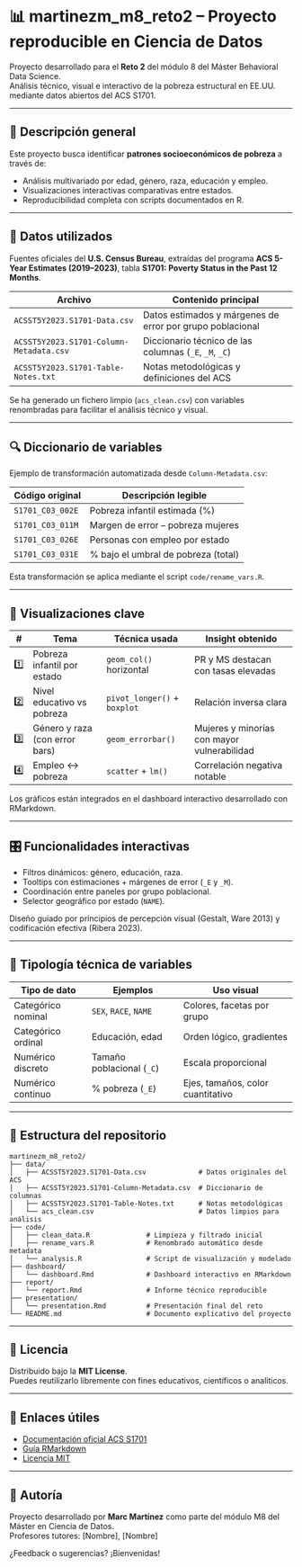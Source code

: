 # 📊 martinezm_m8_reto2 – Proyecto reproducible en Ciencia de Datos

Proyecto desarrollado para el **Reto 2** del módulo 8 del Máster Behavioral Data Science.  
Análisis técnico, visual e interactivo de la pobreza estructural en EE.UU. mediante datos abiertos del ACS S1701.

---

## 📌 Descripción general

Este proyecto busca identificar **patrones socioeconómicos de pobreza** a través de:
- Análisis multivariado por edad, género, raza, educación y empleo.
- Visualizaciones interactivas comparativas entre estados.
- Reproducibilidad completa con scripts documentados en R.

---

## 📁 Datos utilizados

Fuentes oficiales del **U.S. Census Bureau**, extraídas del programa **ACS 5-Year Estimates (2019–2023)**, tabla **S1701: Poverty Status in the Past 12 Months**.

| Archivo                                | Contenido principal                                          |
|----------------------------------------|--------------------------------------------------------------|
| `ACSST5Y2023.S1701-Data.csv`           | Datos estimados y márgenes de error por grupo poblacional   |
| `ACSST5Y2023.S1701-Column-Metadata.csv`| Diccionario técnico de las columnas (`_E`, `_M`, `_C`)       |
| `ACSST5Y2023.S1701-Table-Notes.txt`    | Notas metodológicas y definiciones del ACS                  |

Se ha generado un fichero limpio (`acs_clean.csv`) con variables renombradas para facilitar el análisis técnico y visual.

---

## 🔍 Diccionario de variables

Ejemplo de transformación automatizada desde `Column-Metadata.csv`:

| Código original      | Descripción legible                 |
|----------------------|-------------------------------------|
| `S1701_C03_002E`     | Pobreza infantil estimada (%)       |
| `S1701_C03_011M`     | Margen de error – pobreza mujeres   |
| `S1701_C03_026E`     | Personas con empleo por estado      |
| `S1701_C03_031E`     | % bajo el umbral de pobreza (total) |

Esta transformación se aplica mediante el script `code/rename_vars.R`.

---

## 🎯 Visualizaciones clave

| # | Tema                             | Técnica usada            | Insight obtenido                         |
|---|----------------------------------|---------------------------|------------------------------------------|
| 1️⃣ | Pobreza infantil por estado     | `geom_col()` horizontal  | PR y MS destacan con tasas elevadas      |
| 2️⃣ | Nivel educativo vs pobreza      | `pivot_longer()` + `boxplot` | Relación inversa clara                |
| 3️⃣ | Género y raza (con error bars) | `geom_errorbar()`        | Mujeres y minorías con mayor vulnerabilidad |
| 4️⃣ | Empleo ↔ pobreza                | `scatter` + `lm()`       | Correlación negativa notable              |

Los gráficos están integrados en el dashboard interactivo desarrollado con RMarkdown.

---

## 🎛️ Funcionalidades interactivas

- Filtros dinámicos: género, educación, raza.
- Tooltips con estimaciones + márgenes de error (`_E` y `_M`).
- Coordinación entre paneles por grupo poblacional.
- Selector geográfico por estado (`NAME`).

Diseño guiado por principios de percepción visual (Gestalt, Ware 2013) y codificación efectiva (Ribera 2023).

---

## 🧪 Tipología técnica de variables

| Tipo de dato         | Ejemplos                  | Uso visual                     |
|----------------------|---------------------------|--------------------------------|
| Categórico nominal   | `SEX`, `RACE`, `NAME`     | Colores, facetas por grupo     |
| Categórico ordinal   | Educación, edad           | Orden lógico, gradientes       |
| Numérico discreto    | Tamaño poblacional (`_C`) | Escala proporcional            |
| Numérico continuo    | % pobreza (`_E`)          | Ejes, tamaños, color cuantitativo |

---

## 📂 Estructura del repositorio

```
martinezm_m8_reto2/
├── data/
│   ├── ACSST5Y2023.S1701-Data.csv             # Datos originales del ACS
│   ├── ACSST5Y2023.S1701-Column-Metadata.csv  # Diccionario de columnas
│   ├── ACSST5Y2023.S1701-Table-Notes.txt      # Notas metodológicas
│   └── acs_clean.csv                          # Datos limpios para análisis
├── code/
│   ├── clean_data.R              # Limpieza y filtrado inicial
│   ├── rename_vars.R             # Renombrado automático desde metadata
│   └── analysis.R                # Script de visualización y modelado
├── dashboard/
│   └── dashboard.Rmd             # Dashboard interactivo en RMarkdown
├── report/
│   └── report.Rmd                # Informe técnico reproducible
├── presentation/
│   └── presentation.Rmd          # Presentación final del reto
└── README.md                     # Documento explicativo del proyecto
```


---

## 📜 Licencia

Distribuido bajo la **MIT License**.  
Puedes reutilizarlo libremente con fines educativos, científicos o analíticos.

---

## 🔗 Enlaces útiles

- [Documentación oficial ACS S1701](https://data.census.gov/table/ACSST5Y2023.S1701)
- [Guía RMarkdown](https://rmarkdown.rstudio.com/)
- [Licencia MIT](https://opensource.org/licenses/MIT)

---

## 🙋 Autoría

Proyecto desarrollado por **Marc Martínez** como parte del módulo M8 del Máster en Ciencia de Datos.  
Profesores tutores: [Nombre], [Nombre]

¿Feedback o sugerencias? ¡Bienvenidas!

